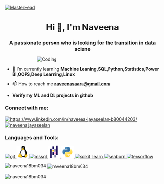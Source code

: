 [![MasterHead](https://media.licdn.com/dms/image/C4D12AQESj72-s5gEKg/article-cover_image-shrink_600_2000/0/1626753867110?e=1728518400&v=beta&t=S5TmLHY6XqrEtVvF_5MnfsACzVZW8qAcILYTMCbQ1f8)](https://rishavchanda.io)
<h1 align="center">Hi 👋, I'm Naveena</h1>
<h3 align="center">A passionate person who is looking for the transition in data sciene</h3>
<img src="https://media.tenor.com/IF2JdxzmyN4AAAAi/coding-girl.gif" alt="Coding" width="400" align="right"/>





<p align="left"> <a href="https://twitter.com/" target="blank"><img src="https://img.shields.io/twitter/follow/?logo=twitter&style=for-the-badge" alt="" /></a> </p>

- 🌱 I’m currently learning **Machine Leaning,SQL,Python,Statistics,Power BI,OOPS,Deep Learning,Linux**

- 📫 How to reach me **naveenasaaru@gmail.com**

- **Verify my ML and DL projects in github**

<h3 align="left">Connect with me:</h3>
<p align="left">
<a href="https://linkedin.com/in/https://www.linkedin.com/in/naveena-jayaseelan-b80044203/" target="blank"><img align="center" src="https://raw.githubusercontent.com/rahuldkjain/github-profile-readme-generator/master/src/images/icons/Social/linked-in-alt.svg" alt="https://www.linkedin.com/in/naveena-jayaseelan-b80044203/" height="30" width="40" /></a>
<a href="https://www.hackerrank.com/naveena jayaseelan" target="blank"><img align="center" src="https://raw.githubusercontent.com/rahuldkjain/github-profile-readme-generator/master/src/images/icons/Social/hackerrank.svg" alt="naveena jayaseelan" height="30" width="40" /></a>
</p>

<h3 align="left">Languages and Tools:</h3>
<p align="left"> <a href="https://git-scm.com/" target="_blank" rel="noreferrer"> <img src="https://www.vectorlogo.zone/logos/git-scm/git-scm-icon.svg" alt="git" width="40" height="40"/> </a> <a href="https://www.linux.org/" target="_blank" rel="noreferrer"> <img src="https://raw.githubusercontent.com/devicons/devicon/master/icons/linux/linux-original.svg" alt="linux" width="40" height="40"/> </a> <a href="https://www.microsoft.com/en-us/sql-server" target="_blank" rel="noreferrer"> <img src="https://www.svgrepo.com/show/303229/microsoft-sql-server-logo.svg" alt="mssql" width="40" height="40"/> </a> <a href="https://pandas.pydata.org/" target="_blank" rel="noreferrer"> <img src="https://raw.githubusercontent.com/devicons/devicon/2ae2a900d2f041da66e950e4d48052658d850630/icons/pandas/pandas-original.svg" alt="pandas" width="40" height="40"/> </a> <a href="https://www.python.org" target="_blank" rel="noreferrer"> <img src="https://raw.githubusercontent.com/devicons/devicon/master/icons/python/python-original.svg" alt="python" width="40" height="40"/> </a> <a href="https://scikit-learn.org/" target="_blank" rel="noreferrer"> <img src="https://upload.wikimedia.org/wikipedia/commons/0/05/Scikit_learn_logo_small.svg" alt="scikit_learn" width="40" height="40"/> </a> <a href="https://seaborn.pydata.org/" target="_blank" rel="noreferrer"> <img src="https://seaborn.pydata.org/_images/logo-mark-lightbg.svg" alt="seaborn" width="40" height="40"/> </a> <a href="https://www.tensorflow.org" target="_blank" rel="noreferrer"> <img src="https://www.vectorlogo.zone/logos/tensorflow/tensorflow-icon.svg" alt="tensorflow" width="40" height="40"/> </a> </p>

<p><img align="left" src="https://github-readme-stats.vercel.app/api/top-langs?username=naveena18bm034&show_icons=true&locale=en&layout=compact" alt="naveena18bm034" /></p>

<p>&nbsp;<img align="center" src="https://github-readme-stats.vercel.app/api?username=naveena18bm034&show_icons=true&locale=en" alt="naveena18bm034" /></p>

<p><img align="center" src="https://github-readme-streak-stats.herokuapp.com/?user=naveena18bm034&" alt="naveena18bm034" /></p>
